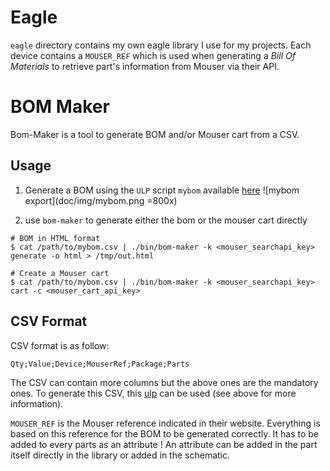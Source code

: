 # Eagle

`eagle` directory contains my own eagle library I use for my projects.
Each device contains a `MOUSER_REF` which is used when generating a *Bill Of Materials* to retrieve part's information from Mouser via their API.

# BOM Maker
Bom-Maker is a tool to generate BOM and/or Mouser cart from a CSV.

## Usage

1. Generate a BOM using the `ULP` script `mybom` available [here](eagle/ulps/mybom.ulp)
![mybom export](doc/img/mybom.png =800x)

2. use `bom-maker` to generate either the bom or the mouser cart directly
```
# BOM in HTML format
$ cat /path/to/mybom.csv | ./bin/bom-maker -k <mouser_searchapi_key> generate -o html > /tmp/out.html

# Create a Mouser cart
$ cat /path/to/mybom.csv | ./bin/bom-maker -k <mouser_searchapi_key> cart -c <mouser_cart_api_key>
```

## CSV Format

CSV format is as follow:
```
Qty;Value;Device;MouserRef;Package;Parts
```

The CSV can contain more columns but the above ones are the mandatory ones.
To generate this CSV, this [ulp](eagle/ulps/mybom.ulp) can be used (see above for more information).

`MOUSER_REF` is the Mouser reference indicated in their website. Everything is based on this reference for the BOM to be generated correctly. It has to be added to every parts as an attribute !
An attribute can be added in the part itself directly in the library or added in the schematic.
